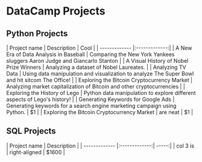 # DataCamp Projects

## Python Projects

| Project name        | Description         | Cool  |
| ------------- |:-------------:|
| A New Era of Data Analysis in Baseball      | Comparing the  New York Yankees sluggers Aaron Judge and Giancarlo Stanton |
| A Visual History of Nobel Prize Winners     | Analyzing a dataset of Nobel Laureates.       |
| Analyzing TV Data | Using data manipulation and visualization to analyze The Super Bowl and hit sitcom The Office!      |
| Exploring the Bitcoin Cryptocurrency Market | Analyzing market capitalization of Bitcoin and other cryptocurrencies      |
| Exploring the History of Lego | Python data manipulation to explore different aspects of Lego's history!      |
| Generating Keywords for Google Ads | Generating keywords for a search engine marketing campaign using Python.      |    $1 |
| Exploring the Bitcoin Cryptocurrency Market | are neat      |    $1 |

## SQL Projects

| Project name        | Description         |
| ------------- |:-------------:| -----:|
| col 3 is      | right-aligned | $1600 |

